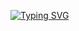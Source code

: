 [![Typing SVG](https://readme-typing-svg.herokuapp.com?text-align=center;+font=Fira+Code&pause=1000&width=435&lines=Student+and+Coder)](https://git.io/typing-svg)
